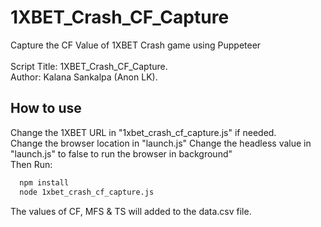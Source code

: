 # 1XBET_Crash_CF_Capture
Capture the CF Value of 1XBET Crash game using Puppeteer
<br /><br />
Script Title: 1XBET_Crash_CF_Capture. <br />
Author: Kalana Sankalpa (Anon LK).<br />

## How to use

Change the 1XBET URL in "1xbet_crash_cf_capture.js" if needed.
<br />
Change the browser location in "launch.js"
Change the headless value in "launch.js" to false to run the browser in background"
<br />
Then Run:

```bash
  npm install
  node 1xbet_crash_cf_capture.js
```
The values of CF, MFS & TS will added to the data.csv file.
